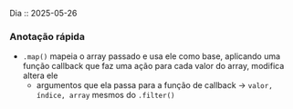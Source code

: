 Dia :: 2025-05-26
### Anotação rápida
- `.map()` mapeia o array passado e usa ele como base, aplicando uma função callback que faz uma ação para cada valor do array, modifica altera ele
	- argumentos que ela passa para a função de callback -> `valor, índice, array` mesmos do `.filter()`